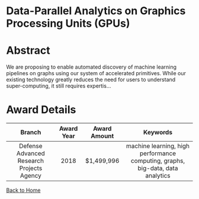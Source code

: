 
Data-Parallel Analytics on Graphics Processing Units (GPUs)
===========================================================

# Abstract


We are proposing to enable automated discovery of machine learning pipelines on graphs using our system of accelerated primitives. While our existing technology greatly reduces the need for users to understand super-computing, it still requires expertis...  

# Award Details

|Branch|Award Year|Award Amount|Keywords|
| :---: | :---: | :---: | :---: |
|Defense Advanced Research Projects Agency|2018|$1,499,996|machine learning, high performance computing, graphs, big-data, data analytics|
  
  


[Back to Home](https://github.com/chrischow/dod_sbir_awards/CC/#1214)